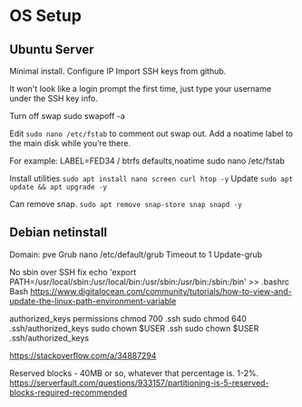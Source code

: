 # OS Setup

## Ubuntu Server

Minimal install.
Configure IP
Import SSH keys from github.

It won't look like a login prompt the first time, just type your username under the SSH key info.

Turn off swap
sudo swapoff -a

Edit `sudo nano /etc/fstab` to comment out swap out. Add a noatime label to the main disk while you’re there.

For example:
LABEL=FED34 / btrfs defaults,noatime
sudo nano /etc/fstab

Install utilities
`sudo apt install nano screen curl htop -y`
Update
`sudo apt update && apt upgrade -y`

Can remove snap.
`sudo apt remove snap-store snap snapd -y`

## Debian netinstall

Domain:
pve
Grub
nano /etc/default/grub
Timeout to 1
Update-grub

No sbin over SSH fix
echo 'export PATH=/usr/local/sbin:/usr/local/bin:/usr/sbin:/usr/bin:/sbin:/bin' >> .bashrc
Bash
https://www.digitalocean.com/community/tutorials/how-to-view-and-update-the-linux-path-environment-variable

authorized_keys permissions
chmod 700 .ssh
sudo chmod 640 .ssh/authorized_keys
sudo chown $USER .ssh
sudo chown $USER .ssh/authorized_keys

https://stackoverflow.com/a/34887294 


Reserved blocks - 40MB or so, whatever that percentage is. 1-2%.
https://serverfault.com/questions/933157/partitioning-is-5-reserved-blocks-required-recommended 



